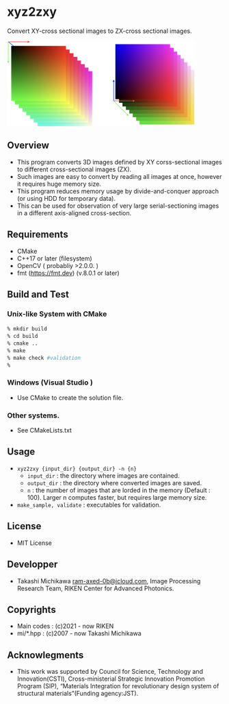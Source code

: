 # xyz2zxy

Convert XY-cross sectional images to ZX-cross sectional images.

![Teaser image of xyz2zxy](xyz2zxy_teaser.png "Example of the result.")


## Overview
* This program converts 3D images defined by XY corss-sectional images to different cross-sectional images (ZX).
* Such images are easy to convert by reading all images at once, however it requires huge memory size. 
* This program reduces memory usage by  divide-and-conquer approach (or using HDD for temporary data).
* This can be used for observation of very large serial-sectioning images in a different axis-aligned cross-section.

## Requirements
* CMake 
* C++17 or later (filesystem)
* OpenCV ( probabliy >2.0.0. )
* fmt (https://fmt.dev) (v.8.0.1 or later)
## Build and Test 
### Unix-like System with CMake 
```bash
% mkdir build
% cd build
% cmake ..
% make  
% make check #validation
%
```
### Windows (Visual Studio )
* Use CMake to create the solution file.
### Other systems. 
* See CMakeLists.txt
## Usage
* ``xyz2zxy {input_dir} {output_dir} -n {n}``
  * ``input_dir`` : the directory where images are contained.
  * ``output_dir`` : the directory where converted images are saved.
  * ``n`` : the number of images that are lorded in the memory (Default : 100). Larger n computes faster, but requires large memory size.
*  ``make_sample, validate`` : executables for validation.
## License 
* MIT License
## Developper
* Takashi Michikawa <ram-axed-0b@icloud.com>, Image Processing Research Team, RIKEN Center for Advanced Photonics.
## Copyrights 
* Main codes : (c)2021 - now RIKEN
* mi/*.hpp : (c)2007 - now Takashi Michikawa
## Acknowlegments
* This work was supported by Council for Science, Technology and Innovation(CSTI), Cross-ministerial Strategic Innovation Promotion Program (SIP), “Materials Integration for revolutionary design system of structural materials”(Funding agency:JST).
